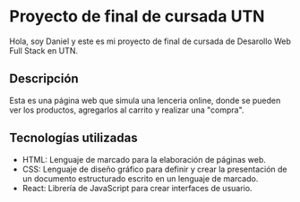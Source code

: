 # Proyecto de final de cursada UTN

Hola, soy Daniel y este es mi proyecto de final de cursada de Desarollo Web Full Stack en UTN.

## Descripción

Esta es una página web que simula una lenceria online, donde se pueden ver los productos, agregarlos al carrito y realizar una "compra".

## Tecnologías utilizadas

-   HTML: Lenguaje de marcado para la elaboración de páginas web.
-   CSS: Lenguaje de diseño gráfico para definir y crear la presentación de un documento estructurado escrito en un lenguaje de marcado.
-   React: Librería de JavaScript para crear interfaces de usuario.
